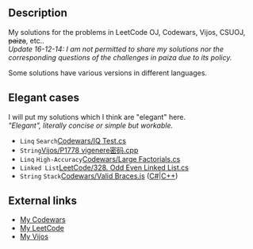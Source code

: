 ## Description

My solutions for the problems in LeetCode OJ, Codewars, Vijos, CSUOJ, ~~paiza~~, etc..  
_Update 16-12-14: I am not permitted to share my solutions nor the corresponding questions of the challenges in paiza due to its policy._

Some solutions have various versions in different languages.

## Elegant cases

I will put my solutions which I think are "elegant" here.  
_"Elegant", literally concise or simple but workable._

* `Linq` `Search`[Codewars/IQ Test.cs](https://github.com/Equim-chan/My-OJ-Solutions/blob/master/Codewars/IQ%20Test.cs)
* `String`[Vijos/P1778 vigenere密码.cpp](https://github.com/Equim-chan/My-OJ-Solutions/blob/master/Vijos/P1778%20vigenere%E5%AF%86%E7%A0%81.cpp)
* `Linq` `High-Accuracy`[Codewars/Large Factorials.cs](https://github.com/Equim-chan/My-OJ-Solutions/blob/master/Codewars/Large%20Factorials.cs)
* `Linked List`[LeetCode/328. Odd Even Linked List.cs](https://github.com/Equim-chan/My-OJ-Solutions/blob/master/LeetCode/328.%20Odd%20Even%20Linked%20List.cs)
* `String` `Stack`[Codewars/Valid Braces.js](https://github.com/Equim-chan/My-OJ-Solutions/blob/master/Codewars/Valid%20Braces.js) ([C#](https://github.com/Equim-chan/My-OJ-Solutions/blob/master/Codewars/Valid%20Braces.cs)|[C++](https://github.com/Equim-chan/My-OJ-Solutions/blob/master/Codewars/Valid%20Braces.cpp))


## External links

* [My Codewars](https://www.codewars.com/users/Equim-chan/stats)
* [My LeetCode](https://leetcode.com/equim/)
* [My Vijos](https://vijos.org/user/108911)
